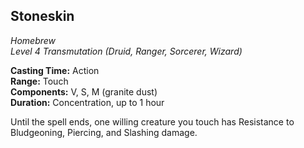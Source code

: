 ## Stoneskin
*Homebrew*  
*Level 4 Transmutation (Druid, Ranger, Sorcerer, Wizard)*

**Casting Time:** Action  
**Range:** Touch  
**Components:** V, S, M (granite dust)  
**Duration:** Concentration, up to 1 hour

Until the spell ends, one willing creature you touch has Resistance to Bludgeoning, Piercing, and Slashing damage.